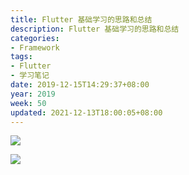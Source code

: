 ```yaml
---
title: Flutter 基础学习的思路和总结
description: Flutter 基础学习的思路和总结
categories:
- Framework
tags:
- Flutter
- 学习笔记
date: 2019-12-15T14:29:37+08:00
year: 2019
week: 50
updated: 2021-12-13T18:00:05+08:00
---
```


![](https://cdn.jsdelivr.net/gh/HaoweiCh/imgs/3D9DD3CC950AB4ACF252BD53E41DCBADD576D8FD.webp)


<!-- more -->

![](https://cdn.jsdelivr.net/gh/HaoweiCh/imgs/122A7DCEC0D81DD062D7B9A77E38FA25F62D3380.webp)